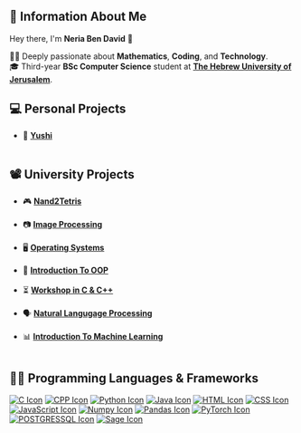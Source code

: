 ## 🙇 Information About Me 

Hey there, I'm **Neria Ben David** 👋  


👨‍🔬 Deeply passionate about **Mathematics**, **Coding**, and **Technology**.   
🎓 Third-year **BSc Computer Science** student at **[The Hebrew University of Jerusalem](https://en.huji.ac.il/)**.
##

## 💻 Personal Projects
-  🥷 [**Yushi**](https://github.com/neriabd/Yushi)<br><br>

## 📽️ University Projects  
-  🎮 [**Nand2Tetris**](https://github.com/neriabd/Nand2Tetris)<br><br>
-  📷 [**Image Processing**](https://github.com/neriabd/ImageProcessing)<br><br>
-  🖥️ [**Operating Systems**](https://github.com/neriabd/OperatingSystems)<br><br>
-  🎳 [**Introduction To OOP**](https://github.com/neriabd/Introduction-to-OOP)<br><br>
-  ⏳ [**Workshop in C & C++**](https://github.com/neriabd/Workshop-C-CPP)<br><br>
-  🗣️ [**Natural Langugage Processing**](https://github.com/neriabd/Natural-Language-Processing)<br><br>
-  📊 [**Introduction To Machine Learning**](https://github.com/neriabd/IML.HUJI)<br><br>

## 👨‍💻 Programming Languages & Frameworks


<!-- ## [![HTML Icon](logos/html.png)](https://en.wikipedia.org/wiki/HTML) --> 
<!-- [![CSS Icon](logos/css.png)](https://en.wikipedia.org/wiki/CSS) --> 
<!-- [![C Icon](logos/c.png)](https://en.wikipedia.org/wiki/C_(programming_language)) --> 
<!-- [![CPP Icon](logos/cpp.png)](https://en.wikipedia.org/wiki/C%2B%2B) --> 
<!-- [![Python Icon](logos/python.png)](https://www.python.org)--> 
<!-- [![Java Icon](logos/java.png)](https://www.java.com)--> 
<!-- [![Numpy Icon](logos/numpy.png)](https://numpy.org)--> 
<!-- [![Pandas Icon](logos/pandas.png)](https://pandas.pydata.org)--> 
<!-- [![PyTorch Icon](logos/pytorch.png)](https://pytorch.org)--> 
<!-- [![Sage Icon](logos/sage.png)](https://www.sagemath.org)--> 

[![C Icon](https://img.shields.io/badge/C-00599C?style=for-the-badge&logo=c&logoColor=white)](https://en.wikipedia.org/wiki/C_(programming_language))
[![CPP Icon](https://img.shields.io/badge/C%2B%2B-000000?style=for-the-badge&logo=c%2B%2B&logoColor=white)](https://en.wikipedia.org/wiki/C%2B%2B)
[![Python Icon](https://img.shields.io/badge/Python-0F4C81?style=for-the-badge&logo=python&logoColor=white)](https://www.python.org)
[![Java Icon](https://img.shields.io/badge/Java-F80000?style=for-the-badge&logo=oracle&logoColor=white)](https://www.java.com)
[![HTML Icon](https://img.shields.io/badge/HTML-E34F26?style=for-the-badge&logo=html5&logoColor=white)](https://en.wikipedia.org/wiki/HTML)
[![CSS Icon](https://img.shields.io/badge/CSS-00008B?style=for-the-badge&logo=css3&logoColor=white)](https://en.wikipedia.org/wiki/CSS)
[![JavaScript Icon](https://img.shields.io/badge/JavaScript-F4C20D?style=for-the-badge&logo=javascript&logoColor=black)](https://en.wikipedia.org/wiki/JavaScript)
[![Numpy Icon](https://img.shields.io/badge/NumPy-013243?style=for-the-badge&logo=numpy&logoColor=white)](https://numpy.org)
[![Pandas Icon](https://img.shields.io/badge/Pandas-150458?style=for-the-badge&logo=pandas&logoColor=white)](https://pandas.pydata.org)
[![PyTorch Icon](https://img.shields.io/badge/PyTorch-EE4C2C?style=for-the-badge&logo=pytorch&logoColor=white)](https://pytorch.org)
[![POSTGRESSQL Icon](https://img.shields.io/badge/PostGres_SQL-336791?style=for-the-badge&logo=postgresql&logoColor=white)](https://en.wikipedia.org/wiki/SQL)
[![Sage Icon](https://img.shields.io/badge/SageMath-00008B?style=for-the-badge&logo=sage&logoColor=white)](https://www.sagemath.org)


<!--
**neriabd/neriabd** is a ✨ _special_ ✨ repository because its `README.md` (this file) appears on your GitHub profile.

Here are some ideas to get you started:

- 🔭 I’m currently working on ...
- 🌱 I’m currently learning ...
- 👯 I’m looking to collaborate on ...
- 🤔 I’m looking for help with ...
- 💬 Ask me about ...
- 📫 How to reach me: ...
- 😄 Pronouns: ...
- ⚡ Fun fact: ...
-->
